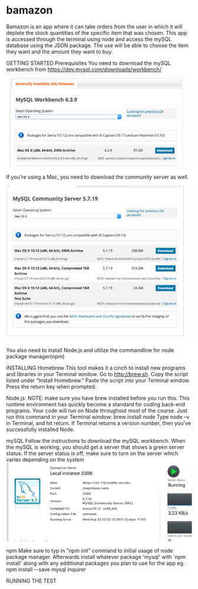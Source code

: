 # bamazon

Bamazon is an app where it can take orders from the user in which it will deplete the stock quantities of the specific item that was chosen. This app is accessed through the terminal using node and access the mySQL database using the JSON package. The use will be able to choose the item they want and the amount they want to buy.

GETTING STARTED
Prerequisites
You need to download the mySQL workbench from https://dev.mysql.com/downloads/workbench/

![Alt text](/images/mySQL.png?raw=true)

If you're using a Mac, you need to download the community server as well.

![Alt text](/images/communityServer.png?raw=true)

You also need to install Node.js and utilize the commandline for node package manager(npm)

INSTALLING
Homebrew
This tool makes it a cinch to install new programs and libraries in your Terminal window.
Go to http://brew.sh. Copy the script listed under “Install Homebrew.”
Paste the script into your Terminal window. Press the return key when prompted.


Node.js: NOTE: make sure you have brew installed before you run this.
This runtime environment has quickly become a standard for coding back-end programs. Your code will run on Node throughout most of the course.
Just run this command in your Terminal window: brew install node
Type node –v in Terminal, and hit return. If Terminal returns a version number, then you’ve successfully installed Node.

mySQL
Follow the instructions to download the mySQL workbench.
When the mySQL is working, you should get a server that shows a green server status. If the server status is off, make sure to turn on the server which varies depending on the system
![Alt text](/images/serverGreen.png?raw=true)

npm
Make sure to typ in "npm init" command to initial usage of node package manager. Afterwards install whatever package 'mysql' with 'npm install' along with any additional packages you plan to use for the app
eg. npm install --save mysql inquirer

RUNNING THE TEST

